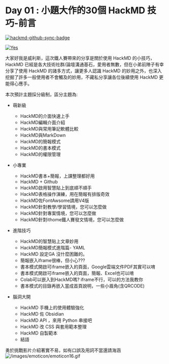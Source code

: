 # Day 01 : 小題大作的30個 HackMD 技巧-前言

[![hackmd-github-sync-badge](https://hackmd.io/SZQ3POMHSNqys-S9u4mVRQ/badge)](https://hackmd.io/SZQ3POMHSNqys-S9u4mVRQ)


[![Yes](https://img.youtube.com/vi/GOP4G21aNIg/0.jpg)](https://www.youtube.com/watch?v=GOP4G21aNIg)

大家好我是威利斯，這次鐵人賽帶來的分享是關於使用 HackMD 的小技巧，HackMD 已經是各大技術社群/論壇溝通基石，愛用者無數，但在小弟前陣子有幸分享了使用 HackMD 的諸多方式，讓更多人認識 HackMD 的妙用之外，也深入挖掘了許多一般使用者不會觸及的妙用，不藏私分享讓各位後續使用 HackMD 更能得心應手。

本次預計主題採分級制，區分主題為:
- 萌新級 
    - HackMD的介面快速上手
    - HackMD編輯介面介紹
    - HackMD與常用筆記軟體比較
    - HackMD與MarkDown
    - HackMD的簡報模式
    - HackMD的書本模式
    - HackMD的權限管理

- 小專業
    - HackMD書本+簡報，上課整理都好用
    - HackMD + Github
    - HackMD啟用智慧貼上到底順不順手
    - HackMD表格操作演練，用在簡報有排版奇效
    - HackMD佐FontAwsome請用V4版
    - HackMD針對教學/學習情境，您可以怎麼做
    - HackMD針對專案情境，您可以怎麼做
    - HackMD針對ithome鐵人賽發文情境，您可以怎麼做

- 進階技巧
    - HackMD的智慧貼上文章妙用
    - HackMD簡報模式進階篇- YAML
    - HackMD 設定GA 沒什麼困難的。
    - 簡報嵌入iframe很棒，但小心???
    - 書本模式開啟可iframe嵌入的頁面，Google雲端文件PDF其實可以唷
    - 書本模式開啟可iframe嵌入的頁面，簡報、Excel也可以唷
    - Colab可以嵌入到HackMD嗎? iframe不行，可以的方法我教你
    - 書本模式的目錄再嵌入當成首頁說明，一些小眉角(含QRCODE)

- 腦洞大開
    - HackMD 手機上的使用體驗強化
    - HackMD 佐 Obsidian 
    - HackMD API ，來用 Python 串接吧
    - HackMD 改 CSS 與套用範本整理
    - HackMD 自製範本
    - 結語

勇於挑戰影片介紹著實不易，如有口誤及用詞不當還請海涵
![/images/emoticon/emoticon16.gif](/images/emoticon/emoticon16.gif)